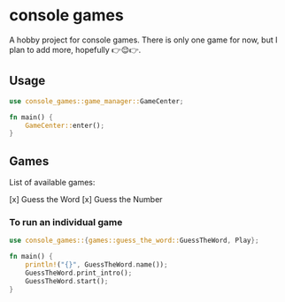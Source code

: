 # console games

A hobby project for console games. There is only one game for now, but I plan to add more, hopefully 👉😌👉.

## Usage

```rust
use console_games::game_manager::GameCenter;

fn main() {
    GameCenter::enter();
}
```

## Games

List of available games:

[x] Guess the Word
[x] Guess the Number

### To run an individual game

```rust
use console_games::{games::guess_the_word::GuessTheWord, Play};

fn main() {
    println!("{}", GuessTheWord.name());
    GuessTheWord.print_intro();
    GuessTheWord.start();
}
```
